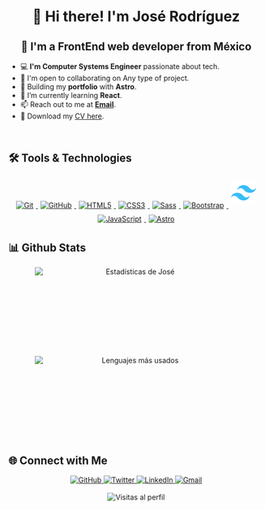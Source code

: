 ### <h1 align="center">👋 Hi there! I'm José Rodríguez</h1>
<h2 align="center">🚀 I'm a FrontEnd web developer from México</h2>

- 💻 **I'm  Computer Systems Engineer** passionate about tech.
- 🤝 I'm open to collaborating on Any type of project.
- 🚀 Building my **portfolio** with **Astro**.
- 🌱 I’m currently learning **React**.
- 📫 Reach out to me at **[Email](mailto:joserdgz.dev@gmail.com)**.
- 📄 Download my [CV here](https://drive.google.com/uc?export=download&id=1f_AEJL13PSIVrjLAcHCzTUysFNu7VDod).
<br/>
<!------------------------------------------------------------------------------------------------------------------------------------------------>

## 🛠️ Tools & Technologies
<div align="center">
  <!-- Git -->
  <a href="https://git-scm.com/" target="_blank">
    <img src="https://cdn.jsdelivr.net/gh/devicons/devicon/icons/git/git-original.svg" alt="Git" width="50" height="50" style="margin: 5px;" />
  </a>
  <!-- GitHub -->
  <a href="https://github.com/" target="_blank">
    <img src="https://cdn.jsdelivr.net/gh/devicons/devicon/icons/github/github-original.svg" alt="GitHub" width="50" height="50" style="margin: 5px;" />
  </a>
  <!-- HTML -->
  <a href="https://developer.mozilla.org/en-US/docs/Web/HTML" target="_blank">
    <img src="https://cdn.jsdelivr.net/gh/devicons/devicon/icons/html5/html5-original.svg" alt="HTML5" width="50" height="50" style="margin: 5px;" />
  </a>
  <!-- CSS -->
  <a href="https://developer.mozilla.org/en-US/docs/Web/CSS" target="_blank">
    <img src="https://cdn.jsdelivr.net/gh/devicons/devicon/icons/css3/css3-original.svg" alt="CSS3" width="50" height="50" style="margin: 5px;" />
  </a>
  <!-- Sass -->
  <a href="https://sass-lang.com/" target="_blank">
    <img src="https://cdn.jsdelivr.net/gh/devicons/devicon/icons/sass/sass-original.svg" alt="Sass" width="50" height="50" style="margin: 5px;" />
  </a>
  <!-- Bootstrap -->
  <a href="https://getbootstrap.com/" target="_blank">
    <img src="https://cdn.jsdelivr.net/gh/devicons/devicon/icons/bootstrap/bootstrap-original.svg" alt="Bootstrap" width="50" height="50" style="margin: 5px;" />
  </a>
  <!-- Tailwind CSS -->
  <a href="https://tailwindcss.com/" target="_blank">
    <img src="https://raw.githubusercontent.com/devicons/devicon/6910f0503efdd315c8f9b858234310c06e04d9c0/icons/tailwindcss/tailwindcss-original.svg" alt="Tailwind CSS" width="50" height="50" style="margin: 5px;" />
  </a>
  <!-- JavaScript -->
  <a href="https://developer.mozilla.org/en-US/docs/Web/JavaScript" target="_blank">
    <img src="https://cdn.jsdelivr.net/gh/devicons/devicon/icons/javascript/javascript-original.svg" alt="JavaScript" width="50" height="50" style="margin: 5px;" />
  </a>
  <!-- Astro -->
  <a href="https://astro.build/" target="_blank">
    <img src="https://cdn.jsdelivr.net/gh/devicons/devicon/icons/astro/astro-original.svg" alt="Astro" width="50" height="50" style="margin: 5px;" />
  </a>
</div>
<!------------------------------------------------------------------------------------------------------------------------------------------------>

## 📊 Github Stats
<div align="center" style="display: flex; flex-wrap: wrap; justify-content: center; gap: 10px;">
  <!-- Estadísticas generales -->
  <img src="https://github-readme-stats.vercel.app/api?username=josergz&show_icons=true&locale=en&theme=transparent&" alt="Estadísticas de José" width="400" height="165" />
  <!-- Top de lenguajes -->
  <img src="https://github-readme-stats.vercel.app/api/top-langs?username=josergz&show_icons=true&locale=en&layout=compact&theme=transparent&" alt="Lenguajes más usados" width="400" height="165" />
</div>
<!------------------------------------------------------------------------------------------------------------------------------------------------>

## 🌐 Connect with Me
<div align="center">
  <!-- GitHub -->
  <a href="https://github.com/josergz" target="_blank">
    <img src="https://img.shields.io/badge/GitHub-100000?style=for-the-badge&logo=github&logoColor=white" alt="GitHub" />
  </a>
  <!-- Twitter -->
  <a href="https://twitter.com/_josergz" target="_blank">
    <img src="https://img.shields.io/badge/Twitter-1DA1F2?style=for-the-badge&logo=twitter&logoColor=white" alt="Twitter" />
  </a>
  <!-- LinkedIn -->
  <a href="https://linkedin.com/in/josergz" target="_blank">
    <img src="https://img.shields.io/badge/LinkedIn-0077B5?style=for-the-badge&logo=linkedin&logoColor=white" alt="LinkedIn" />
  </a>
  <!-- Email -->
  <a href="mailto:joserdgz.dev@gmail.com">
    <img src="https://img.shields.io/badge/Gmail-D14836?style=for-the-badge&logo=gmail&logoColor=white" alt="Gmail" />
  </a></div>
</br> 
<!-- Visitas al perfil -->
<div align="center">
  <img src="https://komarev.com/ghpvc/?username=josergz&style=flat-square&scale=10.0" alt="Visitas al perfil" />
</div>
